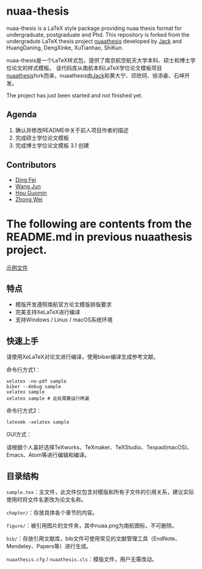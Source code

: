 # nuaa-thesis

nuaa-thesis is a LaTeX style package providing nuaa thesis format for undergraduate, postgraduate and Phd.
This repository is forked from the undergradute LaTeX thesis project [nuaathesis](https://github.com/JackWzh/nuaathesis) developed by [Jack](https://github.com/JackWzh) and HuangDaning, DengXinke, XuTianhao, ShiKun.

nuaa-thesis是一个LaTeX样式包，提供了南京航空航天大学本科、硕士和博士学位论文的样式模板。
该代码库从南航本科LaTeX学位论文模板项目[nuaathesis](https://github.com/JackWzh/nuaathesis)fork而来，nuaathesis由[Jack](https://github.com/JackWzh)和黄大宁、邓欣珂、徐添豪、石坤开发。

The project has just been started and not finished yet.

## Agenda
1. 确认并修改README中关于前人项目作者的描述
2. 完成硕士学位论文模板
3. 完成博士学位论文模板
   3.1 创建

## Contributors
- [Ding Fei](https://github.com/uraplutonium)
- [Wang Jun](https://github.com/traceflight)
- [Hou Guomin](https://github.com/ChenDianGuDeng)
- [Zhong Wei](https://github.com/Veviz)

# The following are contents from the README.md in previous nuaathesis project.

[示例文件](https://github.com/jackwzh/nuaathesis/raw/master/sample.pdf)

## 特点

* 模版开发遵照南航官方论文模版排版要求
* 完美支持XeLaTeX进行编译
* 支持Windows / Linux / macOS系统环境

## 快速上手

请使用XeLaTeX对论文进行编译，使用biber编译生成参考文献。

命令行方式1：

```
xelatex -no-pdf sample
biber --debug sample
xelatex sample
xelatex sample # 此处需要运行两遍
```

命令行方式2：

```
latexmk -xelatex sample
```

GUI方式：

请根据个人喜好选择TeXworks、TeXmaker、TeXStudio、Texpad(macOS)、Emacs、Atom等进行编辑和编译。

## 目录结构

`sample.tex`：主文件，此文件仅包含对模版和所有子文件的引用关系，建议实际使用时将文件名更改为论文名称。

`chapter/`：存放具体各个章节的内容。

`figure/`：被引用图片的文件夹，其中nuaa.png为南航图标，不可删除。

`bib/`：存放引用文献库，bib文件可使用常见的文献管理工具（EndNote、Mendeley、Papers等）进行生成。

`nuaathesis.cfg` / `nuaathesis.cls`：模版文件，用户无需改动。
